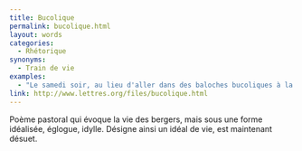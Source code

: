 ```yaml
---
title: Bucolique
permalink: bucolique.html
layout: words
categories:
  - Rhétorique
synonyms:
  - Train de vie
examples:
  - "Le samedi soir, au lieu d'aller dans des baloches bucoliques à la rencontre d'échansons égrillards."
link: http://www.lettres.org/files/bucolique.html
---
```


Poème pastoral qui évoque la vie des bergers, mais sous une forme idéalisée, églogue, idylle. Désigne ainsi un idéal de vie, est maintenant désuet.
